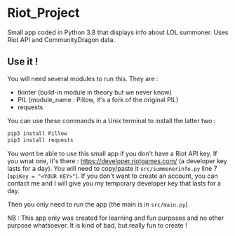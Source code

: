 # Riot_Project

Small app coded in Python 3.8 that displays info about LOL summoner. Uses Riot API and CommunityDragon data.

## Use it !

You will need several modules to run this. They are :

- tkinter (build-in module in theory but we never know)
- PIL (module_name : Pillow, it's a fork of the original PIL)
- requests

You can use these commands in a Unix terminal to install the latter two : 

```bash
pip3 install Pillow
pip3 install requests
```

You wont be able to use this small app if you don't have a Riot API key. If you wnat one, it's there : https://developer.riotgames.com/ (a developer key lasts for a day). You will need to copy/paste it `src/summonerinfo.py` line 7 (`apiKey = "<YOUR KEY>"`).
If you don't want to create an account, you can contact me and I will give you my temporary developer key that lasts for a day. 

Then you only need to run the app (the main is in `src/main.py`)

NB : This app only was created for learning and fun purposes and no other purpose whatsoever. It is kind of bad, but really fun to create ! 
